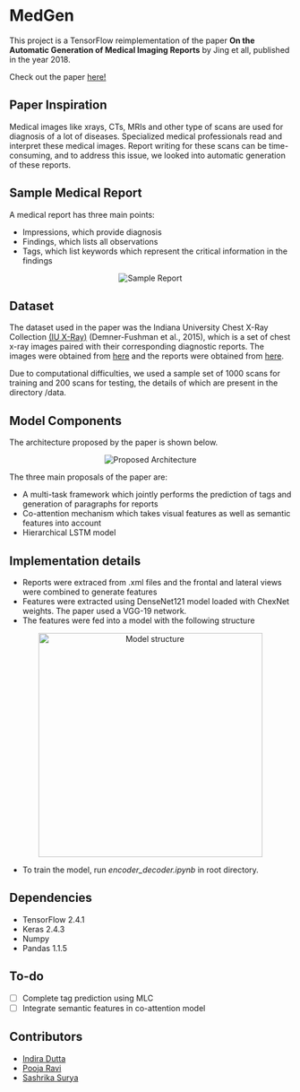 # MedGen

This project is a TensorFlow reimplementation of the paper __On the Automatic Generation of Medical Imaging Reports__ by Jing et all, published in the year 2018.

Check out the paper [here!](https://arxiv.org/abs/1711.08195)

## Paper Inspiration
Medical images like xrays, CTs, MRIs and other type of scans are used for diagnosis of a lot of diseases. Specialized medical professionals read and interpret these medical images. Report writing for these scans can be time-consuming, and to address this issue, we looked into automatic generation of these reports. 

## Sample Medical Report
A medical report has three main points:
- Impressions, which provide diagnosis
- Findings, which lists all observations
- Tags, which list keywords which represent the critical information in the findings

<p align="center">
<img src="https://github.com/01pooja10/Medical-Report-Generator/blob/main/misc/sample_report.png" alt="Sample Report">

## Dataset
The dataset used in the paper was the Indiana University Chest X-Ray Collection [(IU X-Ray)](https://www.kaggle.com/raddar/chest-xrays-indiana-university) (Demner-Fushman et al., 2015), which is a set of chest x-ray images paired with their corresponding diagnostic reports.
The images were obtained from [here](https://academictorrents.com/details/5a3a439df24931f410fac269b87b050203d9467d) and the reports were obtained from [here](https://academictorrents.com/details/66450ba52ba3f83fbf82ef9c91f2bde0e845aba9).

Due to computational difficulties, we used a sample set of 1000 scans for training and 200 scans for testing, the details of which are present in the directory /data.

## Model Components
The architecture proposed by the paper is shown below. 

<p align="center">
<img src="https://github.com/01pooja10/Medical-Report-Generator/blob/main/misc/model_structure.png" alt="Proposed Architecture">


The three main proposals of the paper are:
- A multi-task framework which jointly performs the prediction of tags and generation of paragraphs for reports
- Co-attention mechanism which takes visual features as well as semantic features into account
- Hierarchical LSTM model

## Implementation details
 - Reports were extraced from .xml files and the frontal and lateral views were combined to generate features
 - Features were extracted using DenseNet121 model loaded with ChexNet weights. The paper used a VGG-19 network.
 - The features were fed into a model with the following structure
<p align="center">
<img src="https://github.com/01pooja10/Medical-Report-Generator/blob/main/misc/attn_mod.jpg" height="400" alt="Model structure">
 
 - To train the model, run *encoder_decoder.ipynb* in root directory.

## Dependencies
- TensorFlow 2.4.1
- Keras 2.4.3
- Numpy
- Pandas 1.1.5

## To-do
- [ ] Complete tag prediction using MLC
- [ ] Integrate semantic features in co-attention model

## Contributors 
- [Indira Dutta](https://github.com/indiradutta)
- [Pooja Ravi](https://github.com/01pooja10)
- [Sashrika Surya](https://github.com/sashrika15)


